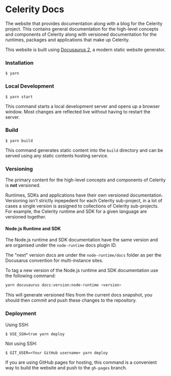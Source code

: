 # Celerity Docs

The website that provides documentation along with a blog for the Celerity project.
This contains general documentation for the high-level concepts and components of Celerity along with versioned documentation for the runtimes, packages and applications that make up Celerity.

This website is built using [Docusaurus 2](https://docusaurus.io/), a modern static website generator.

### Installation

```
$ yarn
```

### Local Development

```
$ yarn start
```

This command starts a local development server and opens up a browser window. Most changes are reflected live without having to restart the server.

### Build

```
$ yarn build
```

This command generates static content into the `build` directory and can be served using any static contents hosting service.

### Versioning

The primary content for the high-level concepts and components of Celerity is **not** versioned.

Runtimes, SDKs and applications have their own versioned documentation.
Versioning isn't strictly inpepedent for each Celerity sub-project, in a lot of cases a single version is assigned to collections of Celerity sub-projects. For example, the Celerity runtime and SDK for a given language are versioned together.

#### Node.js Runtime and SDK

The Node.js runtime and SDK documentation have the same version and are organised under the `node-runtime` docs plugin ID.

The "next" version docs are under the `node-runtime/docs` folder as per the Docusarus convention for multi-instance sites.

To tag a new version of the Node.js runtime and SDK documentation use the following command:

```bash
yarn docusaurus docs:version:node-runtime <version>
```

This will generate versioned files from the current docs snapshot, you should then commit and push these changes to the repository.

### Deployment

Using SSH:

```
$ USE_SSH=true yarn deploy
```

Not using SSH:

```
$ GIT_USER=<Your GitHub username> yarn deploy
```

If you are using GitHub pages for hosting, this command is a convenient way to build the website and push to the `gh-pages` branch.
